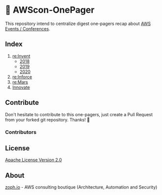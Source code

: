 # 📝 AWScon-OnePager

This repository intend to centralize digest one-pagers recap about [AWS Events / Conferences](https://aws.amazon.com/events/).

## Index

1. [re:Invent](https://reinvent.awsevents.com/)
   - [2018](reinvent/reinvent-2018.md)
   - [2019](reinvent/reinvent-2019.md)
   - [2020](reinvent/reinvent-2020.md)
2. [re:Inforce](https://reinforce.awsevents.com/)
3. [re:Mars](https://remars.amazonevents.com/)
4. [Innovate](https://aws.amazon.com/events/aws-innovate/)

## Contribute

Don't hesitate to contribute to this one-pagers, just create a Pull Request from your forked git repository. Thanks! 🤝

### Contributors

## License

[Apache License Version 2.0](LICENSE)

## About

[zoph.io](https://zoph.io) - AWS consulting boutique (Architecture, Automation and Security)
